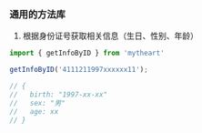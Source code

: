 ### 通用的方法库

1. 根据身份证号获取相关信息（生日、性别、年龄）
```js
import { getInfoByID } from 'mytheart'

getInfoByID('4111211997xxxxxx11');

// { 
//   birth: "1997-xx-xx"
//   sex: "男"
//   age: xx
// }

```